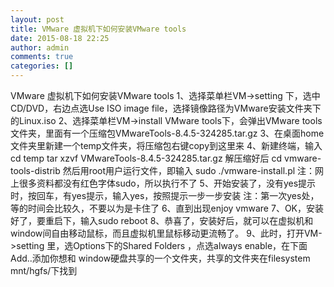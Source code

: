 ```yaml
---
layout: post
title: VMware 虚拟机下如何安装VMware tools
date: 2015-08-18 22:25
author: admin
comments: true
categories: []
---
```


VMware 虚拟机下如何安装VMware tools
1、选择菜单栏VM->setting 下，选中CD/DVD，右边点选Use ISO image file，选择镜像路径为VMware安装文件夹下的Linux.iso
2、选择菜单栏VM->install VMware tools下，会弹出VMware tools文件夹，里面有一个压缩包VMwareTools-8.4.5-324285.tar.gz
3、在桌面home文件夹里新建一个temp文件夹，将压缩包右键copy到这里来
4、新建终端，输入
cd temp
tar xzvf VMwareTools-8.4.5-324285.tar.gz
解压缩好后
cd vmware-tools-distrib
然后用root用户运行文件，即输入 sudo ./vmware-install.pl
注：网上很多资料都没有红色字体sudo，所以执行不了
5、开始安装了，没有yes提示时，按回车，有yes提示，输入yes，按照提示一步一步安装
注：第一次yes处，等的时间会比较久，不要以为是卡住了
6、直到出现enjoy vmware
7、OK，安装好了，要重启下，输入sudo reboot
8、恭喜了，安装好后，就可以在虚拟机和window间自由移动鼠标，而且虚拟机里鼠标移动更流畅了。
9、此时，打开VM->setting 里，选Options下的Shared Folders ，点选always enable，在下面Add..添加你想和
window硬盘共享的一个文件夹，共享的文件夹在filesystem  mnt/hgfs/下找到
